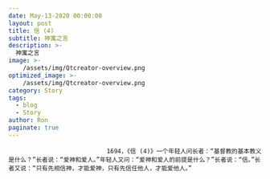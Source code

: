 ```yaml
---
date: May-13-2020 00:00:00
layout: post
title: 信 (4)
subtitle: 神寓之言
description: >-
  神寓之言
image: >-
    /assets/img/Qtcreator-overview.png
optimized_image: >-
    /assets/img/Qtcreator-overview.png
category: Story
tags:
  - blog
  - Story
author: Ron
paginate: true
---
```


							　　1694，《信 (4)》一个年轻人问长者：“基督教的基本教义是什么？”长者说：“爱神和爱人。”年轻人又问：“爱神和爱人的前提是什么？”长者说：“信。”长者又说：“只有先相信神，才能爱神，只有先信任他人，才能爱他人。”
							
							
						